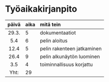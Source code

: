 # Työaikakirjanpito

| päivä | aika | mitä tein  
| :----:|:-----| :-----
| 29.3. | 5    | dokumentaatiot 
|5.4    | 6    | pelin aloitus
|12.4   | 5    | pelin rakenteen jatkaminen
|26.4   | 9    | pelin alkunäytön luominen
|3.5    | 4    | toiminnallisuus korjattu
|Yht:   | 29    |


